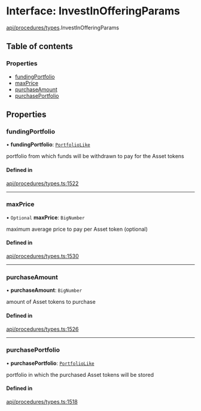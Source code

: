 # Interface: InvestInOfferingParams

[api/procedures/types](../wiki/api.procedures.types).InvestInOfferingParams

## Table of contents

### Properties

- [fundingPortfolio](../wiki/api.procedures.types.InvestInOfferingParams#fundingportfolio)
- [maxPrice](../wiki/api.procedures.types.InvestInOfferingParams#maxprice)
- [purchaseAmount](../wiki/api.procedures.types.InvestInOfferingParams#purchaseamount)
- [purchasePortfolio](../wiki/api.procedures.types.InvestInOfferingParams#purchaseportfolio)

## Properties

### fundingPortfolio

• **fundingPortfolio**: [`PortfolioLike`](../wiki/api.entities.types#portfoliolike)

portfolio from which funds will be withdrawn to pay for the Asset tokens

#### Defined in

[api/procedures/types.ts:1522](https://github.com/PolymeshAssociation/polymesh-sdk/blob/88db4a91/src/api/procedures/types.ts#L1522)

___

### maxPrice

• `Optional` **maxPrice**: `BigNumber`

maximum average price to pay per Asset token (optional)

#### Defined in

[api/procedures/types.ts:1530](https://github.com/PolymeshAssociation/polymesh-sdk/blob/88db4a91/src/api/procedures/types.ts#L1530)

___

### purchaseAmount

• **purchaseAmount**: `BigNumber`

amount of Asset tokens to purchase

#### Defined in

[api/procedures/types.ts:1526](https://github.com/PolymeshAssociation/polymesh-sdk/blob/88db4a91/src/api/procedures/types.ts#L1526)

___

### purchasePortfolio

• **purchasePortfolio**: [`PortfolioLike`](../wiki/api.entities.types#portfoliolike)

portfolio in which the purchased Asset tokens will be stored

#### Defined in

[api/procedures/types.ts:1518](https://github.com/PolymeshAssociation/polymesh-sdk/blob/88db4a91/src/api/procedures/types.ts#L1518)
